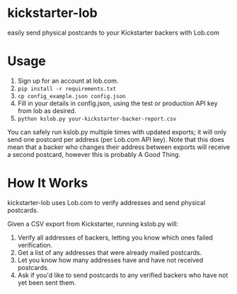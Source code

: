 kickstarter-lob
===============

easily send physical postcards to your Kickstarter backers with Lob.com

Usage
=====

1. Sign up for an account at lob.com.
1. `pip install -r requirements.txt`
1. `cp config_example.json config.json`
1. Fill in your details in config.json, using the test or production API key from lob as desired.
1. `python kslob.py your-kickstarter-backer-report.csv`

You can safely run kslob.py multiple times with updated exports; it will only send one
postcard per address (per Lob.com API key). Note that this does mean
that a backer who changes their address between exports will receive a
second postcard, however this is probably A Good Thing.

How It Works
============

kickstarter-lob uses Lob.com to verify addresses and send physical
postcards.

Given a CSV export from Kickstarter, running kslob.py will:

1. Verify all addresses of backers, letting you know which ones failed
   verification.
1. Get a list of any addresses that were already mailed postcards.
1. Let you know how many addresses have and have not received postcards.
1. Ask if you'd like to send postcards to any verified backers who have
   not yet been sent them.
